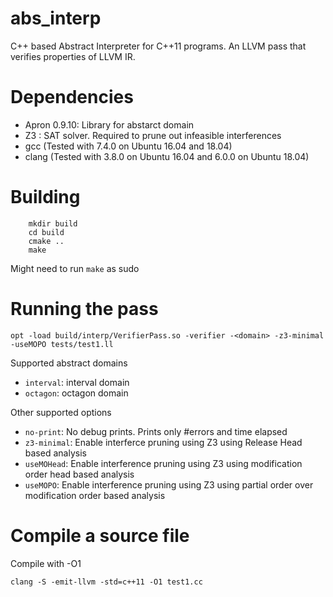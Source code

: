 # abs_interp
C++ based Abstract Interpreter for C++11 programs. An LLVM pass that verifies properties of LLVM IR.

# Dependencies
- Apron 0.9.10: Library for abstarct domain
- Z3 : SAT solver. Required to prune out infeasible interferences
- gcc (Tested with 7.4.0 on Ubuntu 16.04 and 18.04)
- clang (Tested with 3.8.0 on Ubuntu 16.04 and 6.0.0 on Ubuntu 18.04)

# Building
```
    mkdir build
    cd build
    cmake ..
    make
```
Might need to run ```make``` as sudo

# Running the pass
```
opt -load build/interp/VerifierPass.so -verifier -<domain> -z3-minimal -useMOPO tests/test1.ll
```
Supported abstract domains
- ```interval```: interval domain
- ```octagon```: octagon domain

Other supported options
- ```no-print```: No debug prints. Prints only #errors and time elapsed
- ```z3-minimal```: Enable interferce pruning using Z3 using Release Head based analysis
- ```useMOHead```: Enable interference pruning using Z3 using modification order head based analysis
- ```useMOPO```: Enable interference pruning using Z3 using partial order over modification order based analysis


# Compile a source file
Compile with -O1
```
clang -S -emit-llvm -std=c++11 -O1 test1.cc
```

